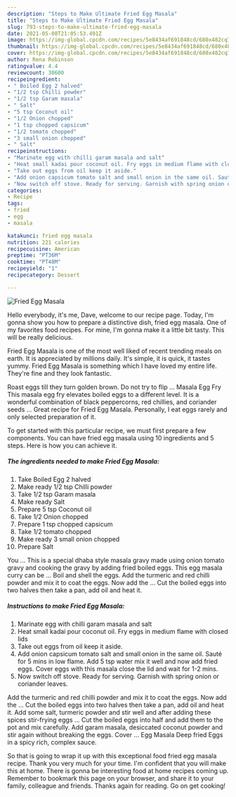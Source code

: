 ```yaml
---
description: "Steps to Make Ultimate Fried Egg Masala"
title: "Steps to Make Ultimate Fried Egg Masala"
slug: 793-steps-to-make-ultimate-fried-egg-masala
date: 2021-05-08T21:05:53.491Z
image: https://img-global.cpcdn.com/recipes/5e8434af691848cd/680x482cq70/fried-egg-masala-recipe-main-photo.jpg
thumbnail: https://img-global.cpcdn.com/recipes/5e8434af691848cd/680x482cq70/fried-egg-masala-recipe-main-photo.jpg
cover: https://img-global.cpcdn.com/recipes/5e8434af691848cd/680x482cq70/fried-egg-masala-recipe-main-photo.jpg
author: Rena Robinson
ratingvalue: 4.4
reviewcount: 30600
recipeingredient:
- " Boiled Egg 2 halved"
- "1/2 tsp Chilli powder"
- "1/2 tsp Garam masala"
- " Salt"
- "5 tsp Coconut oil"
- "1/2 Onion chopped"
- "1 tsp chopped capsicum"
- "1/2 tomato chopped"
- "3 small onion chopped"
- " Salt"
recipeinstructions:
- "Marinate egg with chilli garam masala and salt"
- "Heat small kadai pour coconut oil. Fry eggs in medium flame with closed lids"
- "Take out eggs from oil keep it aside."
- "Add onion capsicum tomato salt and small onion in the same oil. Sauté for 5 mins in low flame. Add 5 tsp water mix it well and now add fried eggs. Cover eggs with this masala close the lid and wait for 1-2 mins."
- "Now switch off stove. Ready for serving. Garnish with spring onion or coriander leaves."
categories:
- Recipe
tags:
- fried
- egg
- masala

katakunci: fried egg masala 
nutrition: 221 calories
recipecuisine: American
preptime: "PT36M"
cooktime: "PT48M"
recipeyield: "1"
recipecategory: Dessert

---
```



![Fried Egg Masala](https://img-global.cpcdn.com/recipes/5e8434af691848cd/680x482cq70/fried-egg-masala-recipe-main-photo.jpg)

Hello everybody, it's me, Dave, welcome to our recipe page. Today, I'm gonna show you how to prepare a distinctive dish, fried egg masala. One of my favorites food recipes. For mine, I'm gonna make it a little bit tasty. This will be really delicious.

Fried Egg Masala is one of the most well liked of recent trending meals on earth. It is appreciated by millions daily. It's simple, it is quick, it tastes yummy. Fried Egg Masala is something which I have loved my entire life. They're fine and they look fantastic.

Roast eggs till they turn golden brown. Do not try to flip … Masala Egg Fry This masala egg fry elevates boiled eggs to a different level. It is a wonderful combination of black peppercorns, red chillies, and coriander seeds … Great recipe for Fried Egg Masala. Personally, I eat eggs rarely and only selected preparation of it.


To get started with this particular recipe, we must first prepare a few components. You can have fried egg masala using 10 ingredients and 5 steps. Here is how you can achieve it.

<!--inarticleads1-->

##### The ingredients needed to make Fried Egg Masala:

1. Take  Boiled Egg 2 halved
1. Make ready 1/2 tsp Chilli powder
1. Take 1/2 tsp Garam masala
1. Make ready  Salt
1. Prepare 5 tsp Coconut oil
1. Take 1/2 Onion chopped
1. Prepare 1 tsp chopped capsicum
1. Take 1/2 tomato chopped
1. Make ready 3 small onion chopped
1. Prepare  Salt


You … This is a special dhaba style masala gravy made using onion tomato gravy and cooking the gravy by adding fried boiled eggs. This egg masala curry can be … Boil and shell the eggs. Add the turmeric and red chilli powder and mix it to coat the eggs. Now add the … Cut the boiled eggs into two halves then take a pan, add oil and heat it. 

<!--inarticleads2-->

##### Instructions to make Fried Egg Masala:

1. Marinate egg with chilli garam masala and salt
1. Heat small kadai pour coconut oil. Fry eggs in medium flame with closed lids
1. Take out eggs from oil keep it aside.
1. Add onion capsicum tomato salt and small onion in the same oil. Sauté for 5 mins in low flame. Add 5 tsp water mix it well and now add fried eggs. Cover eggs with this masala close the lid and wait for 1-2 mins.
1. Now switch off stove. Ready for serving. Garnish with spring onion or coriander leaves.


Add the turmeric and red chilli powder and mix it to coat the eggs. Now add the … Cut the boiled eggs into two halves then take a pan, add oil and heat it. Add some salt, turmeric powder and stir well and after adding these spices stir-frying eggs … Cut the boiled eggs into half and add them to the pot and mix carefully. Add garam masala, desiccated coconut powder and stir again without breaking the eggs. Cover … Egg Masala Deep fried Eggs in a spicy rich, complex sauce. 

So that is going to wrap it up with this exceptional food fried egg masala recipe. Thank you very much for your time. I'm confident that you will make this at home. There is gonna be interesting food at home recipes coming up. Remember to bookmark this page on your browser, and share it to your family, colleague and friends. Thanks again for reading. Go on get cooking!
